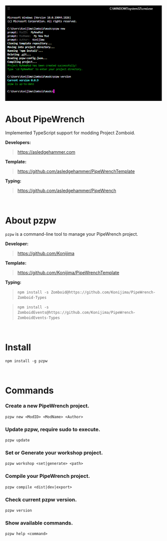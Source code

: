 ![](https://github.com/Konijima/pzpw/blob/master/pzpw.png?raw=true)

# About PipeWrench

Implemented TypeScript support for modding Project Zomboid.

**Developers:**

> https://asledgehammer.com  

**Template:**

> https://github.com/asledgehammer/PipeWrenchTemplate  

**Typing:**

> https://github.com/asledgehammer/PipeWrench

<br>

# About pzpw

`pzpw` is a command-line tool to manage your PipeWrench project.

**Developer:**

> https://github.com/Konijima

**Template:** 

> https://github.com/Konijima/PipeWrenchTemplate

**Typing:**

> `npm install -s Zomboid@https://github.com/Konijima/PipeWrench-Zomboid-Types`

> `npm install -s ZomboidEvents@https://github.com/Konijima/PipeWrench-ZomboidEvents-Types`

<br>

# Install

```
npm install -g pzpw
```

<br>

# Commands

### Create a new PipeWrench project.
```
pzpw new <ModID> <ModName> <Author>
```
### Update pzpw, require sudo to execute.
```
pzpw update
```
### Set or Generate your workshop project.
```
pzpw workshop <set|generate> <path>
```
### Compile your PipeWrench project.
```
pzpw compile <dist|dev|export>
```
### Check current pzpw version.
```
pzpw version
```
### Show available commands.
```
pzpw help <command>
```
